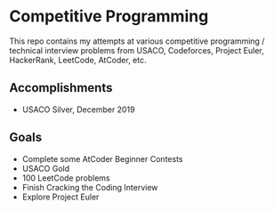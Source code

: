 # Competitive Programming
This repo contains my attempts at various competitive programming / technical interview problems from USACO, Codeforces, Project Euler, HackerRank, LeetCode, AtCoder, etc.

## Accomplishments
* USACO Silver, December 2019

## Goals
* Complete some AtCoder Beginner Contests
* USACO Gold
* 100 LeetCode problems
* Finish Cracking the Coding Interview
* Explore Project Euler
